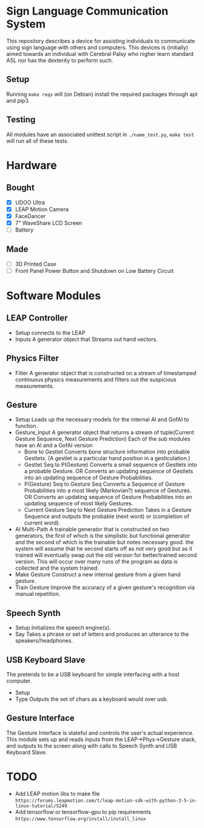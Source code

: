 Sign Language Communication System
==================================

This repository describes a device for assisting individuals to communicate using sign language with others and computers.
This devices is (initially) aimed towards an individual with Cerebral Palsy who nigher learn standard ASL nor has the dexterity to perform such.

Setup
-----

Running ``make reqs`` will (on Debian) install the required packages through apt and pip3.

Testing
-------

All modules have an associated unittest script in ``./name_test.py``, ``make test`` will run all of these tests.


Hardware
========

Bought
------

- [X] UDOO Ultra
- [X] LEAP Motion Camera
- [X] FaceDancer
- [X] 7" WaveShare LCD Screen
- [ ] Battery

Made
----
- [ ] 3D Printed Case
- [ ] Front Panel
  Power Button and Shutdown on Low Battery Circuit

Software Modules
================

LEAP Controller
---------------
- Setup
  connects to the LEAP
- Inputs
  A generator object that Streams out hand vectors.

Physics Filter
--------------
- Filter
  A generator object that is constructed on a stream of timestamped continuous physics measurements and filters out the suspicious measurements.

Gesture
-------
- Setup
  Loads up the necessary models for the internal AI and GofAI to function.
- Gesture_Input
  A generator object that returns a stream of tuple(Current Gesture Sequence, Next Gesture Prediction)
  Each of the sub modules have an AI and a GofAI version
  - Bone to Gestlet
    Converts bone structure information into probable Gestlets.
    (A gestlet is a particular hand position in a gesticulation.)
  - Gestlet Seq to P(Gesture)
    Converts a small sequence of Gestlets into a probable Gesture.
    OR
    Converts an updating sequence of Gestlets into an updating sequence of Gesture Probabilities.
  - P(Gesture) Seq to Gesture Seq
    Converts a Sequence of Gesture Probabilities into a most likely (Markovian?) sequence of Gestures.
    OR
    Converts an updating sequence of Gesture Probabilities into an updating sequence of most likely Gestures.
  - Current Gesture Seq to Next Gesture Prediction
    Takes in a Gesture Sequence and outputs the probable (next word) or (completion of current word).
- AI Multi-Path
  A trainable generator that is constructed on two generators, the first of which is the simplistic but functional generator and the second of which is the trainable but notes necessary good.
  the system will assume that he second starts off as not very good but as it trained will eventually swap out the old version for better/trained second version. This will occur over many runs of the program as data is collected and the system trained.
- Make Gesture
  Construct a new internal gesture from a given hand gesture.
- Train Gesture
  Improve the accuracy of a given gesture's recognition via manual repetition.

Speech Synth
------------
- Setup
  Initializes the speech engine(s).
- Say
  Takes a phrase or set of letters and produces an utterance to the speakers/headphones.

USB Keyboard Slave
------------------
The pretends to be a USB keyboard for simple interfacing with a host computer.
- Setup
- Type
  Outputs the set of chars as a keyboard would over usb.

Gesture Interface
-----------------
The Gesture Interface is stateful and controls the user's actual experience.
This module sets up and reads inputs from the LEAP->Phys->Gesture stack, and outputs to the screen along with calls to Speech Synth and USB Keyboard Slave.

TODO
====
- Add LEAP motion libs to make file
  ``https://forums.leapmotion.com/t/leap-motion-sdk-with-python-3-5-in-linux-tutorial/5249``
- Add tensorflow or tensorflow-gpu to pip requirements
  ``https://www.tensorflow.org/install/install_linux``

